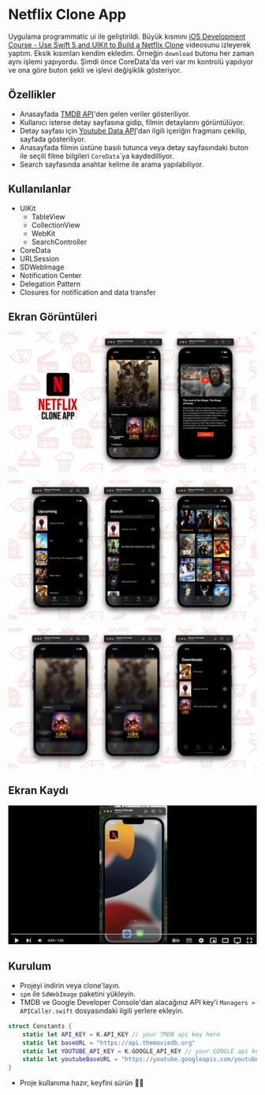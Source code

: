 # Netflix Clone App
Uygulama programmatic ui ile geliştirildi. Büyük kısmını [iOS Development Course - Use Swift 5 and UIKit to Build a Netflix Clone](https://youtu.be/KCgYDCKqato) videosunu izleyerek yaptım. Eksik kısımları kendim ekledim. Örneğin `download` butonu her zaman aynı işlemi yapıyordu. Şimdi önce CoreData'da veri var mı kontrolü yapılıyor ve ona göre buton şekli ve işlevi değişiklik gösteriyor.

## Özellikler
- Anasayfada [TMDB API](https://www.themoviedb.org)'den gelen veriler gösteriliyor.
- Kullanıcı isterse detay sayfasına gidip, filmin detaylarını görüntülüyor.
- Detay sayfası için [Youtube Data API](https://developers.google.com/youtube/v3)'dan ilgili içeriğin fragmanı çekilip, sayfada gösteriliyor.
- Anasayfada filmin üstüne basılı tutunca veya detay sayfasındaki buton ile seçili filme bilgileri `CoreData`\`ya kaydedilliyor.
- Search sayfasında anahtar kelime ile arama yapılabiliyor.

## Kullanılanlar
- UIKit
  - TableView
  - CollectionView
  - WebKit
  - SearchController
- CoreData
- URLSession
- SDWebImage
- Notification Center
- Delegation Pattern
- Closures for notification and data transfer

## Ekran Görüntüleri

![ss1](https://github.com/sametkoyuncu/netflix-clone-ios-uikit/blob/main/screenshots/netflixClone1.png)

![ss2](https://github.com/sametkoyuncu/netflix-clone-ios-uikit/blob/main/screenshots/netflixClone2.png)

![ss3](https://github.com/sametkoyuncu/netflix-clone-ios-uikit/blob/main/screenshots/netflixClone3.png)

## Ekran Kaydı

[![youtube-video](https://github.com/sametkoyuncu/netflix-clone-ios-uikit/blob/main/screenshots/youtube.png)](https://www.youtube.com/embed/rLWiDc0GMEo)

## Kurulum
- Projeyi indirin veya clone'layın.
- `spm` ile `SdWebImage` paketini yükleyin.
- TMDB ve Google Developer Console'dan alacağınız API key'i `Managers > APICaller.swift` dosyasındaki ilgili yerlere ekleyin.
```swift
struct Constants {
    static let API_KEY = K.API_KEY // your TMDB api key here
    static let baseURL = "https://api.themoviedb.org"
    static let YOUTUBE_API_KEY = K.GOOGLE_API_KEY // your GOOGLE api key here
    static let youtubeBaseURL = "https://youtube.googleapis.com/youtube/v3/search?"
}
```
- Proje kullanıma hazır, keyfini sürün 🎉😊
